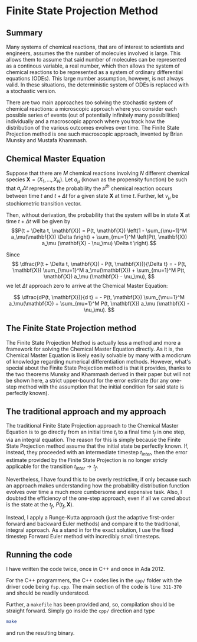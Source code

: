 # Finite State Projection Method

## Summary

Many systems of chemical reactions, that are of interest to scientists and engineers, assumes the the number of molecules involved is large. This allows them to assume that said number of molecules can be represented as a continous variable, a real number, which then allows the system of chemical reactions to be represented as a system of ordinary differential equations (ODEs). This large number assumption, however, is not always valid. In these situations, the deterministic system of ODEs is replaced with a stochastic version.

There are two main approaches too solving the stochastic system of chemical reactions: a microscopic approach where you consider each possible series of events (out of potentially infinitely many possibilities) individually and a macroscopic approch where you track how the distribution of the various outcomes evolves over time. The Finite State Projection method is one such macroscopic approach, invented by Brian Munsky and Mustafa Khammash.

## Chemical Master Equation

Suppose that there are $M$ chemical reactions involving $N$ different chemical species $\mathbf{X} = (X_1, \dots, X_N)$. Let $a_\mu$ (known as the propensity function) be such that $a_\mu \Delta t$ represents the probability the $\mu^{th}$ chemical reaction occurs between time $t$ and $t + \Delta t$ for a given state $\mathbf{X}$ at time $t$. Further, let $\nu_\mu$ be stochiometric transition vector.

Then, without derivation, the probability that the system will be in state $\mathbf{X}$ at time $t + \Delta t$ will be given by
$$P(t + \Delta t, \mathbf{X}) = P(t, \mathbf{X}) \left(1 - \sum_{\mu=1}^M a_\mu(\mathbf{X}) \Delta t\right) + \sum_{mu=1}^M \left(P(t, \mathbf{X}) a_\mu (\mathbf{X} - \nu_\mu) \Delta t \right).$$

Since
$$
\dfrac{P(t + \Delta t, \mathbf{X}) - P(t, \mathbf{X})}{\Delta t} = - P(t, \mathbf{X}) \sum_{\mu=1}^M a_\mu(\mathbf{X}) + \sum_{mu=1}^M P(t, \mathbf{X}) a_\mu (\mathbf{X} - \nu_\mu),
$$
we let $\Delta t$ approach zero to arrive at the Chemical Master Equation:

$$
\dfrac{dP(t, \mathbf{X})}{d t} = - P(t, \mathbf{X}) \sum_{\mu=1}^M a_\mu(\mathbf{X}) + \sum_{mu=1}^M P(t, \mathbf{X}) a_\mu (\mathbf{X} - \nu_\mu).
$$

## The Finite State Projection method

The Finite State Projection Method is actually less a method and more a framework for solving the Chemical Master Equation directly. As it is, the Chemical Master Equation is likely easily solvable by many with a modicrum of knowledge regarding numerical differentiation methods. However, what's special about the Finite State Projection method is that it provides, thanks to the two theorems Munsky and Khammash derived in their paper but will not be shown here, a strict upper-bound for the error estimate (for any one-step method with the assumption that the initial condition for said state is perfectly known).

## The traditional approach and my approach

The traditional Finite State Projection approach to the Chemical Master Equation is to go directly from an initial time $t_i$ to a final time $t_f$ in one step, via an integral equation. The reason for this is simply because the Finite State Projection method assume that the initial state be perfectly known. If, instead, they proceeded with an intermediate timestep $t_{inter}$, then the error estimate provided by the Finite State Projection is no longer stricly applicable for the transition $t_{inter} \rightarrow t_f$.

Nevertheless, I have found this to be overly restrictive, if only because such an approach makes understanding how the probability distribution function evolves over time a much more cumbersome and expensive task. Also, I doubted the efficiency of the one-step approach, even if all we cared about is the state at the $t_f$, $P(t_f, \mathbf{X})$.

Instead, I apply a Runge-Kutta approach (just the adaptive first-order forward and backward Euler methods) and compare it to the traditional, integral approach. As a stand in for the exact solution, I use the fixed timestep Forward Euler method with incredibly small timesteps.

## Running the code

I have written the code twice, once in C++ and once in Ada 2012.

For the C++ programmers, the C++ codes lies in the `cpp/` folder with the driver code being `fsp.cpp`. The main section of the code is `line 311-370` and should be readily understood.

Further, a `makefile` has been provided and, so, compilation should be straight forward. Simply go inside the `cpp/` direction and type
```bash
make
```
and run the resulting binary.
